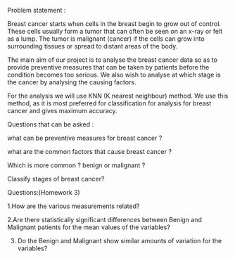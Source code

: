 Problem statement :

Breast cancer starts when cells in the breast begin to grow out of control. These cells usually form a tumor that can often be seen on an x-ray or felt as a lump. The tumor is malignant (cancer) if the cells can grow into surrounding tissues or spread to distant areas of the body.

The main aim of our project is to analyse the breast cancer data so as to provide preventive measures that can be taken by patients before the condition becomes too serious.
We also wish to analyse at which stage is the cancer by analysing the causing factors.

For the analysis we will use KNN (K nearest neighbour) method.
We use this method, as it is most preferred for classification for analysis for breast cancer and gives maximum accuracy.

Questions that can be asked :


what can be preventive measures for breast cancer ?

what are the common factors that cause breast cancer ?

Which is more common ? benign or malignant ?

Classify stages of breast cancer?

Questions:(Homework 3)

1.How are the various measurements related?

2.Are there statistically significant differences between Benign and Malignant patients for the mean values of the variables?

3. Do the Benign and Malignant show similar amounts of variation for the variables?
